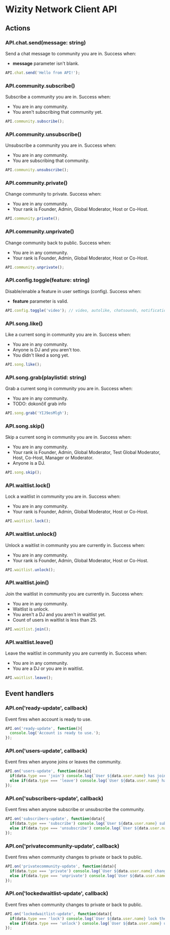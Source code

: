 # Wizity Network Client API

## Actions

### API.chat.send(message: string)
Send a chat message to community you are in. Success when:
* __message__ parameter isn't blank.

``` js
API.chat.send('Hello from API!');
```

### API.community.subscribe()
Subscribe a community you are in. Success when:
* You are in any community.
* You aren't subscribing that community yet.

``` js
API.community.subscribe();
```

### API.community.unsubscribe()
Unsubscribe a community you are in. Success when:
* You are in any community.
* You are subscribing that community.

``` js
API.community.unsubscribe();
```

### API.community.private()
Change community to private. Success when:
* You are in any community.
* Your rank is Founder, Admin, Global Moderator, Host or Co-Host.

``` js
API.community.private();
```

### API.community.unprivate()
Change community back to public. Success when:
* You are in any community.
* Your rank is Founder, Admin, Global Moderator, Host or Co-Host.

``` js
API.community.unprivate();
```

### API.config.toggle(feature: string)
Disable/enable a feature in user settings (config). Success when:
* __feature__ parameter is valid.

``` js
API.config.toggle('video'); // video, autolike, chatsounds, notifications
```

### API.song.like()
Like a current song in community you are in. Success when:
* You are in any community.
* Anyone is DJ and you aren't too.
* You didn't liked a song yet.

``` js
API.song.like();
```

### API.song.grab(playlistid: string)
Grab a current song in community you are in. Success when:
* You are in any community.
* TODO: dokončiť grab info

``` js
API.song.grab('YIJ9esMlgh');
```

### API.song.skip()
Skip a current song in community you are in. Success when:
* You are in any community.
* Your rank is Founder, Admin, Global Moderator, Test Global Moderator, Host, Co-Host, Manager or Moderator.
* Anyone is a DJ.

``` js
API.song.skip();
```

### API.waitlist.lock()
Lock a waitlist in community you are in. Success when:
* You are in any community.
* Your rank is Founder, Admin, Global Moderator, Host or Co-Host.

``` js
API.waitlist.lock();
```

### API.waitlist.unlock()
Unlock a waitlist in community you are currently in. Success when:
* You are in any community.
* Your rank is Founder, Admin, Global Moderator, Host or Co-Host.

``` js
API.waitlist.unlock();
```

### API.waitlist.join()
Join the waitlist in community you are currently in. Success when:
* You are in any community.
* Waitlist is unlock.
* You aren't a DJ and you aren't in waitlist yet.
* Count of users in waitlist is less than 25.

``` js
API.waitlist.join();
```

### API.waitlist.leave()
Leave the waitlist in community you are currently in. Success when:
* You are in any community.
* You are a DJ or you are in waitlist.

``` js
API.waitlist.leave();
```

## Event handlers

### API.on('ready-update', callback)
Event fires when account is ready to use.

``` js
API.on('ready-update', function(){
  console.log('Account is ready to use.');
});
```

### API.on('users-update', callback)
Event fires when anyone joins or leaves the community.

``` js
API.on('users-update', function(data){
  if(data.type === 'join') console.log(`User ${data.user.name} has joined to community.`);
  else if(data.type === 'leave') console.log(`User ${data.user.name} has left from community.`);
});
```

### API.on('subscribers-update', callback)
Event fires when anyone subscribe or unsubscribe the community.

``` js
API.on('subscribers-update', function(data){
  if(data.type === 'subscribe') console.log(`User ${data.user.name} subscribe and community has got ${data.subscribers} subscribers.`);
  else if(data.type === 'unsubscribe') console.log(`User ${data.user.name} unsubscribe and the community has got ${data.subscribers} subscribers.`);
});
```

### API.on('privatecommunity-update', callback)
Event fires when community changes to private or back to public.

``` js
API.on('privatecommunity-update', function(data){
  if(data.type === 'private') console.log(`User ${data.user.name} change community to private.`);
  else if(data.type === 'unprivate') console.log(`User ${data.user.name} change community back to public.`);
});
```

### API.on('lockedwaitlist-update', callback)
Event fires when community changes to private or back to public.

``` js
API.on('lockedwaitlist-update', function(data){
  if(data.type === 'lock') console.log(`User ${data.user.name} lock the waitlist.`);
  else if(data.type === 'unlock') console.log(`User ${data.user.name} unlock the waitlist.`);
});
```
